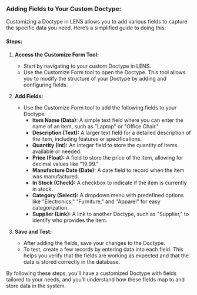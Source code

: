 


### **Adding Fields to Your Custom Doctype:**
Customizing a Doctype in LENS allows you to add various fields to capture the specific data you need. Here’s a simplified guide to doing this:

#### **Steps:**

1.  **Access the Customize Form Tool:**
    
    -   Start by navigating to your custom Doctype in LENS.
    -   Use the Customize Form tool to open the Doctype. This tool allows you to modify the structure of your Doctype by adding and configuring fields.
1.  **Add Fields:**
    
    -   Use the Customize Form tool to add the following fields to your Doctype:
        -   **Item Name (Data):** A simple text field where you can enter the name of an item, such as "Laptop" or "Office Chair."
        -   **Description (Text):** A larger text field for a detailed description of the item, including features or specifications.
        -   **Quantity (Int):** An integer field to store the quantity of items available or needed.
        -   **Price (Float):** A field to store the price of the item, allowing for decimal values like "19.99."
        -   **Manufacture Date (Date):** A date field to record when the item was manufactured.
        -   **In Stock (Check):** A checkbox to indicate if the item is currently in stock.
        -   **Category (Select):** A dropdown menu with predefined options like "Electronics," "Furniture," and "Apparel" for easy categorization.
        -   **Supplier (Link):** A link to another Doctype, such as "Supplier," to identify who provides the item.
2.  **Save and Test:**
    
    -   After adding the fields, save your changes to the Doctype.
    -   To test, create a few records by entering data into each field. This helps you verify that the fields are working as expected and that the data is stored correctly in the database.

By following these steps, you’ll have a customized Doctype with fields tailored to your needs, and you’ll understand how these fields map to and store data in the system.
<!--stackedit_data:
eyJoaXN0b3J5IjpbLTE1NTkxNDE2MzJdfQ==
-->